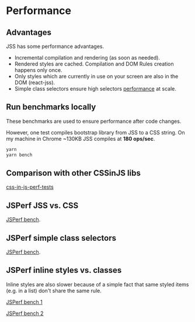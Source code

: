 # Performance

## Advantages

JSS has some performance advantages.

- Incremental compilation and rendering (as soon as needed).
- Rendered styles are cached. Compilation and DOM Rules creation happens only once.
- Only styles which are currently in use on your screen are also in the DOM (react-jss).
- Simple class selectors ensure high selectors [performance](#jsperf-simple-class-selectors) at scale.

## Run benchmarks locally

These benchmarks are used to ensure performance after code changes.

However, one test compiles bootstrap library from JSS to a CSS string. On my machine in Chrome ~130KB JSS compiles at **180 ops/sec**.

```bash
yarn
yarn bench
```

## Comparison with other CSSinJS libs

[css-in-js-perf-tests](https://github.com/hellofresh/css-in-js-perf-tests)

## JSPerf JSS vs. CSS

[JSPerf bench](http://jsperf.com/jss-vs-css/3).

## JSPerf simple class selectors

[JSPerf bench](http://jsperf.com/css-selectors-amount-influences-dom-performance/3).

## JSPerf inline styles vs. classes

Inline styles are also slower because of a simple fact that same styled items (e.g. in a list) don't share the same rule.

[JSPerf bench 1](http://jsperf.com/classes-vs-inline-styles/4)

[JSPerf bench 2](http://jsperf.com/class-vs-inline-styles/2)
